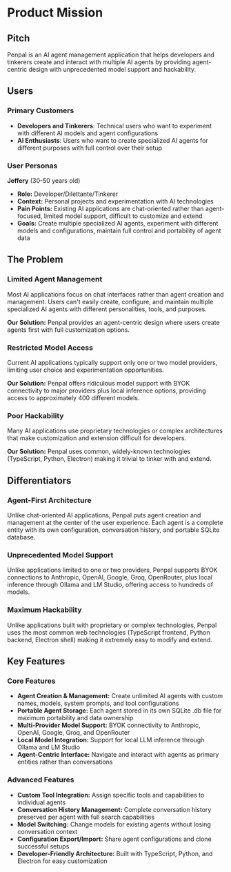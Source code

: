 # Product Mission

## Pitch

Penpal is an AI agent management application that helps developers and tinkerers create and interact with multiple AI agents by providing agent-centric design with unprecedented model support and hackability.

## Users

### Primary Customers

- **Developers and Tinkerers**: Technical users who want to experiment with different AI models and agent configurations
- **AI Enthusiasts**: Users who want to create specialized AI agents for different purposes with full control over their setup

### User Personas

**Jeffery** (30-50 years old)
- **Role:** Developer/Dilettante/Tinkerer
- **Context:** Personal projects and experimentation with AI technologies
- **Pain Points:** Existing AI applications are chat-oriented rather than agent-focused, limited model support, difficult to customize and extend
- **Goals:** Create multiple specialized AI agents, experiment with different models and configurations, maintain full control and portability of agent data

## The Problem

### Limited Agent Management

Most AI applications focus on chat interfaces rather than agent creation and management. Users can't easily create, configure, and maintain multiple specialized AI agents with different personalities, tools, and purposes.

**Our Solution:** Penpal provides an agent-centric design where users create agents first with full customization options.

### Restricted Model Access

Current AI applications typically support only one or two model providers, limiting user choice and experimentation opportunities.

**Our Solution:** Penpal offers ridiculous model support with BYOK connectivity to major providers plus local inference options, providing access to approximately 400 different models.

### Poor Hackability

Many AI applications use proprietary technologies or complex architectures that make customization and extension difficult for developers.

**Our Solution:** Penpal uses common, widely-known technologies (TypeScript, Python, Electron) making it trivial to tinker with and extend.

## Differentiators

### Agent-First Architecture

Unlike chat-oriented AI applications, Penpal puts agent creation and management at the center of the user experience. Each agent is a complete entity with its own configuration, conversation history, and portable SQLite database.

### Unprecedented Model Support

Unlike applications limited to one or two providers, Penpal supports BYOK connections to Anthropic, OpenAI, Google, Groq, OpenRouter, plus local inference through Ollama and LM Studio, offering access to hundreds of models.

### Maximum Hackability

Unlike applications built with proprietary or complex technologies, Penpal uses the most common web technologies (TypeScript frontend, Python backend, Electron shell) making it extremely easy to modify and extend.

## Key Features

### Core Features

- **Agent Creation & Management:** Create unlimited AI agents with custom names, models, system prompts, and tool configurations
- **Portable Agent Storage:** Each agent stored in its own SQLite .db file for maximum portability and data ownership
- **Multi-Provider Model Support:** BYOK connectivity to Anthropic, OpenAI, Google, Groq, and OpenRouter
- **Local Model Integration:** Support for local LLM inference through Ollama and LM Studio
- **Agent-Centric Interface:** Navigate and interact with agents as primary entities rather than conversations

### Advanced Features

- **Custom Tool Integration:** Assign specific tools and capabilities to individual agents
- **Conversation History Management:** Complete conversation history preserved per agent with full search capabilities
- **Model Switching:** Change models for existing agents without losing conversation context
- **Configuration Export/Import:** Share agent configurations and clone successful setups
- **Developer-Friendly Architecture:** Built with TypeScript, Python, and Electron for easy customization